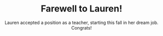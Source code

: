 ---
title: "Farewell to Lauren!"
subtitle: "Lauren accepted a position as a teacher, starting this fall in her dream job. Congrats!"
layout: post
tags: news
published: true
---